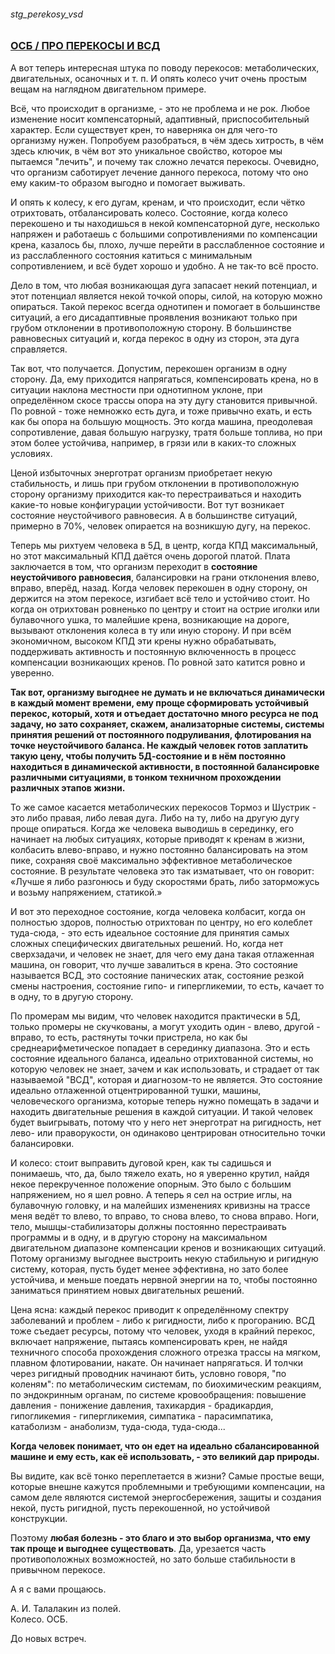 ###### stg_perekosy_vsd
### [ОСБ / ПРО ПЕРЕКОСЫ И ВСД](https://t.me/osbkart/33)

А вот теперь интересная штука по поводу перекосов: метаболических, двигательных, осаночных и т. п. И опять колесо учит очень простым вещам на наглядном двигательном примере.  

Всё, что происходит в организме, - это не проблема и не рок. Любое изменение носит компенсаторный, адаптивный, приспособительный характер. Если существует крен, то наверняка он для чего-то организму нужен. Попробуем разобраться, в чём здесь хитрость, в чём здесь ключик, в чём вот это уникальное свойство, которое мы пытаемся "лечить", и почему так сложно лечатся перекосы. Очевидно, что организм саботирует лечение данного перекоса, потому что оно ему каким-то образом выгодно и помогает выживать.  

И опять к колесу, к его дугам, кренам, и что происходит, если чётко отрихтовать, отбалансировать колесо. Состояние, когда колесо перекошено и ты находишься в некой компенсаторной дуге, несколько напряжен и работаешь с большими сопротивлениями по компенсации крена, казалось бы, плохо, лучше перейти в расслабленное состояние и из расслабленного состояния катиться с минимальным сопротивлением, и всё будет хорошо и удобно. А не так-то всё просто.  

Дело в том, что любая возникающая дуга запасает некий потенциал, и этот потенциал является некой точкой опоры, силой, на которую можно опираться. Такой перекос всегда однотипен и помогает в большинстве ситуаций, а его дисадаптивные проявления возникают только при грубом отклонении в противоположную сторону. В большинстве равновесных ситуаций и, когда перекос в одну из сторон, эта дуга справляется.  

Так вот, что получается. Допустим, перекошен организм в одну сторону. Да, ему приходится напрягаться, компенсировать крена, но в ситуации наклона местности при однотипном уклоне, при определённом скосе трассы опора на эту дугу становится привычной. По ровной - тоже немножко есть дуга, и тоже привычно ехать, и есть как бы опора на большую мощность. Это когда машина, преодолевая сопротивление, давая большую нагрузку, тратя больше топлива, но при этом более устойчива, например, в грязи или в каких-то сложных условиях.  

Ценой избыточных энерготрат организм приобретает некую стабильность, и лишь при грубом отклонении в противоположную сторону организму приходится как-то перестраиваться и находить какие-то новые конфигурации устойчивости. Вот тут возникает состояние неустойчивого равновесия. А в большинстве ситуаций, примерно в 70%, человек опирается на возникшую дугу, на перекос.  

Теперь мы рихтуем человека в 5Д, в центр, когда КПД максимальный, но этот максимальный КПД даётся очень дорогой платой. Плата заключается в том, что организм переходит в **состояние неустойчивого равновесия**, балансировки на грани отклонения влево, вправо, вперёд, назад. Когда человек перекошен в одну сторону, он держится на этом перекосе, изгибает всё тело и устойчиво стоит. Но когда он отрихтован ровненько по центру и стоит на острие иголки или булавочного ушка, то малейшие крена, возникающие на дороге, вызывают отклонения колеса в ту или иную сторону. И при всём экономичном, высоком КПД эти крены нужно обрабатывать, поддерживать активность и постоянную включенность в процесс компенсации возникающих кренов. По ровной зато катится ровно и уверенно.  

**Так вот, организму выгоднее не думать и не включаться динамически в каждый момент времени, ему проще сформировать устойчивый перекос, который, хотя и отъедает достаточно много ресурса не под задачу, но зато сохраняет, скажем, анализаторные системы, системы принятия решений от постоянного подруливания, флотирования на точке неустойчивого баланса. Не каждый человек готов заплатить такую цену, чтобы получить 5Д-состояние и в нём постоянно находиться в динамической активности, в постоянной балансировке различными ситуациями, в тонком техничном прохождении различных этапов жизни.**  

То же самое касается метаболических перекосов Тормоз и Шустрик - это либо правая, либо левая дуга. Либо на ту, либо на другую дугу проще опираться. Когда же человека выводишь в серединку, его начинает на любых ситуациях, которые приводят к кренам в жизни, колбасить влево-вправо, и нужно постоянно балансировать на этом пике, сохраняя своё максимально эффективное  метаболическое состояние. В результате человека это так изматывает, что он говорит: «Лучше я либо разгонюсь и буду скоростями брать, либо заторможусь и возьму напряжением, статикой.»  

И вот это переходное состояние, когда человека колбасит, когда он полностью здоров, полностью отрихтован по центру, но его колеблет туда-сюда, - это есть идеальное состояние для принятия самых сложных специфических двигательных решений. Но, когда нет сверхзадачи, и человек не знает, для чего ему дана такая отлаженная машина, он говорит, что лучше завалиться в крена. Это состояние называется ВСД, это состояние панических атак, состояние резкой смены настроения, состояние гипо- и гипергликемии, то есть, качает то в одну, то в другую сторону.  

По промерам мы видим, что человек находится практически в 5Д, только промеры не скучкованы, а могут уходить один - влево, другой - вправо, то есть, растянуты точки пристрела, но как бы среднеарифметическое попадает в серединку диапазона. Это и есть состояние идеального баланса, идеально отрихтованной системы, но которую человек не знает, зачем и как использовать, и страдает от так называемой "ВСД", которая и диагнозом-то не является. Это состояние идеально отлаженной отцентрированной тушки, машины, человеческого организма, которые теперь нужно помещать в задачи и находить двигательные решения в каждой ситуации. И такой человек будет выигрывать, потому что у него нет энерготрат на ригидность, нет лево- или праворукости, он одинаково центрирован относительно точки балансировки.  

И колесо: стоит выправить дуговой крен, как ты садишься и понимаешь, что, да, было тяжело ехать, но я уверенно крутил, найдя некое перекрученное положение опорным. Это было с большим напряжением, но я шел ровно. А теперь я сел на острие иглы, на булавочную головку, и на малейших изменениях кривизны на трассе меня ведёт то влево, то вправо, то снова влево, то снова вправо. Ноги, тело, мышцы-стабилизаторы должны постоянно перестраивать программы и в одну, и в другую сторону на максимальном двигательном диапазоне компенсации кренов и возникающих ситуаций. Потому организму выгоднее выстроить некую стабильную и ригидную систему, которая, пусть будет менее эффективна, но зато более устойчива, и меньше поедать нервной энергии на то, чтобы постоянно заниматься принятием новых двигательных решений.  

Цена ясна: каждый перекос приводит к определённому спектру заболеваний и проблем - либо к ригидности, либо к прогоранию. ВСД тоже съедает ресурсы, потому что человек, уходя в крайний перекос, включает напряжение, пытаясь компенсировать крен, не найдя техничного способа прохождения сложного отрезка трассы на мягком, плавном флотировании, накате. Он начинает напрягаться. И толчки через ригидный проводник начинают бить, условно говоря, "по коленям": по метаболическим системам, по биохимическим реакциям, по эндокринным органам, по системе кровообращения: повышение давления - понижение давления, тахикардия - брадикардия, гипогликемия - гипергликемия, симпатика - парасимпатика, катаболизм - анаболизм, туда-сюда, туда-сюда...  

**Когда человек понимает, что он едет на идеально сбалансированной машине и ему есть, как её использовать, - это великий дар природы.**  

Вы видите, как всё тонко переплетается в жизни? Самые простые вещи, которые внешне кажутся проблемными и требующими компенсации, на самом деле являются системой энергосбережения, защиты и создания некой, пусть ригидной, пусть перекошенной, но устойчивой конструкции.  

Поэтому **любая болезнь - это благо и это выбор организма, что ему так проще и выгоднее существовать**. Да, урезается часть противоположных возможностей, но зато больше стабильности в привычном перекосе.  

А я с вами прощаюсь.  

А. И. Талалакин из полей.  
Колесо. ОСБ.  

До новых встреч.  
